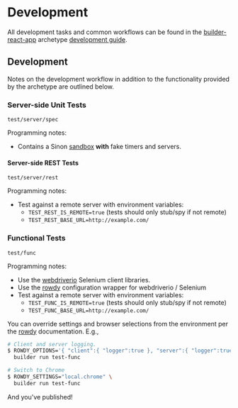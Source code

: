 Development
===========

All development tasks and common workflows can be found in the
[builder-react-app][] archetype [development guide][arch-dev].

## Development

Notes on the development workflow in addition to the functionality
provided by the archetype are outlined below.

### Server-side Unit Tests

`test/server/spec`

Programming notes:

* Contains a Sinon [sandbox][] **with** fake timers and servers.

#### Server-side REST Tests

`test/server/rest`

Programming notes:

* Test against a remote server with environment variables:
    * `TEST_REST_IS_REMOTE=true` (tests should only stub/spy if not remote)
    * `TEST_REST_BASE_URL=http://example.com/`

### Functional Tests

`test/func`

Programming notes:

* Use the [webdriverio][] Selenium client libraries.
* Use the [rowdy][] configuration wrapper for webdriverio / Selenium
* Test against a remote server with environment variables:
    * `TEST_FUNC_IS_REMOTE=true` (tests should only stub/spy if not remote)
    * `TEST_FUNC_BASE_URL=http://example.com/`

You can override settings and browser selections from the environment per
the [rowdy][] documentation. E.g.,

```sh
# Client and server logging.
$ ROWDY_OPTIONS='{ "client":{ "logger":true }, "server":{ "logger":true } }' \
  builder run test-func

# Switch to Chrome
$ ROWDY_SETTINGS="local.chrome" \
  builder run test-func
```

And you've published!

[builder-react-app]: https://github.com/FormidableLabs/builder-react-app
[arch-dev]: https://github.com/FormidableLabs/builder-react-app/blob/master/DEVELOPMENT.md
[sandbox]: http://sinonjs.org/docs/#sinon-sandbox
[webdriverio]: http://webdriver.io/
[rowdy]: https://github.com/FormidableLabs/rowdy